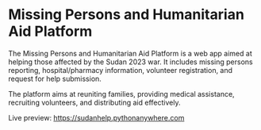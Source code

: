 
# Missing Persons and Humanitarian Aid Platform

The Missing Persons and Humanitarian Aid Platform is a web app aimed at helping those affected by the Sudan 2023 war. It includes missing persons reporting, hospital/pharmacy information, volunteer registration, and request for help submission. 

The platform aims at reuniting families, providing medical assistance, recruiting volunteers, and distributing aid effectively.

Live preview: https://sudanhelp.pythonanywhere.com
